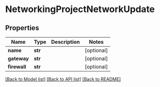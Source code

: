 # NetworkingProjectNetworkUpdate


## Properties
Name | Type | Description | Notes
------------ | ------------- | ------------- | -------------
**name** | **str** |  | [optional] 
**gateway** | **str** |  | [optional] 
**firewall** | **str** |  | [optional] 

[[Back to Model list]](../README.md#documentation-for-models) [[Back to API list]](../README.md#documentation-for-api-endpoints) [[Back to README]](../README.md)


